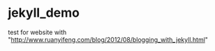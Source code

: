 # jekyll_demo
test for website with "http://www.ruanyifeng.com/blog/2012/08/blogging_with_jekyll.html"
